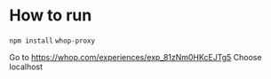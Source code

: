 # How to run

`npm install`
`whop-proxy`

Go to https://whop.com/experiences/exp_81zNm0HKcEJTg5
Choose localhost

